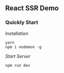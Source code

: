 ## React SSR Demo

### Quickly Start

*Installation*

```
yarn
npm i nodemon -g
```

*Start Server*

```
npm run dev
```